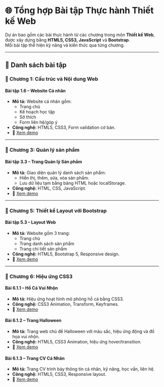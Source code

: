 # 🌐 Tổng hợp Bài tập Thực hành Thiết kế Web

Dự án bao gồm các bài thực hành từ các chương trong môn **Thiết kế Web**, được xây dựng bằng **HTML5, CSS3, JavaScript** và **Bootstrap**.  
Mỗi bài tập thể hiện kỹ năng và kiến thức qua từng chương.

---

## 📁 Danh sách bài tập

### 🧩 Chương 1: Cấu trúc và Nội dung Web
#### **Bài tập 1.6 – Website Cá nhân**
- **Mô tả:** Website cá nhân gồm:
  - Trang chủ  
  - Kế hoạch học tập  
  - Sở thích  
  - Form liên hệ/góp ý  
- **Công nghệ:** HTML5, CSS3, Form validation cơ bản.  
- 🔗 [Xem demo](https://dinhcongtrien3008-lang.github.io/2311COMP180201-TKWEB-51.01.103.100/Bai1/)  

---

### 🛒 Chương 3: Quản lý sản phẩm
#### **Bài tập 3.3 – Trang Quản lý Sản phẩm**
- **Mô tả:** Giao diện quản lý danh sách sản phẩm:
  - Hiển thị, thêm, sửa, xóa sản phẩm.  
  - Lưu dữ liệu tạm bằng bảng HTML hoặc localStorage.  
- **Công nghệ:** HTML, CSS, JavaScript.  
- 🔗 [Xem demo](https://dinhcongtrien3008-lang.github.io/2311COMP180201-TKWEB-51.01.103.100/Bai3/)  

---

### 🧱 Chương 5: Thiết kế Layout với Bootstrap
#### **Bài tập 5.3 – Layout Web**
- **Mô tả:** Website gồm 3 trang:
  - Trang chủ  
  - Trang danh sách sản phẩm  
  - Trang chi tiết sản phẩm  
- **Công nghệ:** HTML5, Bootstrap 5, Responsive design.  
- 🔗 [Xem demo](https://dinhcongtrien3008-lang.github.io/2311COMP180201-TKWEB-51.01.103.100/Bai5Bai5/)  

---

### 🎨 Chương 6: Hiệu ứng CSS3

#### **Bài 6.1.1 – Hồ Cá Vui Nhộn**
- **Mô tả:** Hiệu ứng hoạt hình mô phỏng hồ cá bằng CSS3.  
- **Công nghệ:** CSS3 Animation, Transform, Keyframes.  
- 🔗 [Xem demo](https://dinhcongtrien3008-lang.github.io/2311COMP180201-TKWEB-51.01.103.100/Bai6.1/)  

#### **Bài 6.1.2 – Trang Halloween**
- **Mô tả:** Trang web chủ đề Halloween với màu sắc, hiệu ứng động và đồ họa vui nhộn.  
- **Công nghệ:** HTML5, CSS3 Animation, hiệu ứng hover/transition.  
- 🔗 [Xem demo](https://dinhcongtrien3008-lang.github.io/2311COMP180201-TKWEB-51.01.103.100/Bai6.2/)  

#### **Bài 6.1.3 – Trang CV Cá Nhân**
- **Mô tả:** Trang CV trình bày thông tin cá nhân, kỹ năng, học vấn, liên hệ.  
- **Công nghệ:** HTML5, CSS3, Responsive layout.  
- 🔗 [Xem demo](https://dinhcongtrien3008-lang.github.io/2311COMP180201-TKWEB-51.01.103.100/Bai6.3/)  
